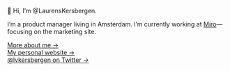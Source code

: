 👋 Hi, I’m @LaurensKersbergen.

I’m a product manager living in Amsterdam. I’m currently working at <a href="https://www.miro.com/">Miro</a>—focusing on the marketing site.

<a href="https://www.laurenskersbergen.com/about">More about me →</a><br>
<a href="https://www.laurenskersbergen.com/about">My personal website →</a><br>
<a href="https://twitter.com/lvkersbergen">@lvkersbergen on Twitter →</a>

<!---
LaurensKersbergen/LaurensKersbergen is a ✨ special ✨ repository because its `README.md` (this file) appears on your GitHub profile.
You can click the Preview link to take a look at your changes.
--->
